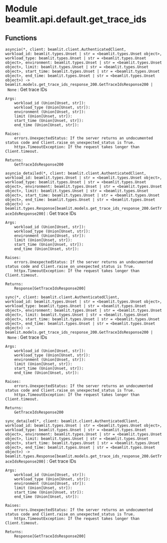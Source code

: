 Module beamlit.api.default.get_trace_ids
========================================

Functions
---------

`asyncio(*, client: beamlit.client.AuthenticatedClient, workload_id: beamlit.types.Unset | str = <beamlit.types.Unset object>, workload_type: beamlit.types.Unset | str = <beamlit.types.Unset object>, environment: beamlit.types.Unset | str = <beamlit.types.Unset object>, limit: beamlit.types.Unset | str = <beamlit.types.Unset object>, start_time: beamlit.types.Unset | str = <beamlit.types.Unset object>, end_time: beamlit.types.Unset | str = <beamlit.types.Unset object>) ‑> beamlit.models.get_trace_ids_response_200.GetTraceIdsResponse200 | None`
:   Get trace IDs
    
    Args:
        workload_id (Union[Unset, str]):
        workload_type (Union[Unset, str]):
        environment (Union[Unset, str]):
        limit (Union[Unset, str]):
        start_time (Union[Unset, str]):
        end_time (Union[Unset, str]):
    
    Raises:
        errors.UnexpectedStatus: If the server returns an undocumented status code and Client.raise_on_unexpected_status is True.
        httpx.TimeoutException: If the request takes longer than Client.timeout.
    
    Returns:
        GetTraceIdsResponse200

`asyncio_detailed(*, client: beamlit.client.AuthenticatedClient, workload_id: beamlit.types.Unset | str = <beamlit.types.Unset object>, workload_type: beamlit.types.Unset | str = <beamlit.types.Unset object>, environment: beamlit.types.Unset | str = <beamlit.types.Unset object>, limit: beamlit.types.Unset | str = <beamlit.types.Unset object>, start_time: beamlit.types.Unset | str = <beamlit.types.Unset object>, end_time: beamlit.types.Unset | str = <beamlit.types.Unset object>) ‑> beamlit.types.Response[beamlit.models.get_trace_ids_response_200.GetTraceIdsResponse200]`
:   Get trace IDs
    
    Args:
        workload_id (Union[Unset, str]):
        workload_type (Union[Unset, str]):
        environment (Union[Unset, str]):
        limit (Union[Unset, str]):
        start_time (Union[Unset, str]):
        end_time (Union[Unset, str]):
    
    Raises:
        errors.UnexpectedStatus: If the server returns an undocumented status code and Client.raise_on_unexpected_status is True.
        httpx.TimeoutException: If the request takes longer than Client.timeout.
    
    Returns:
        Response[GetTraceIdsResponse200]

`sync(*, client: beamlit.client.AuthenticatedClient, workload_id: beamlit.types.Unset | str = <beamlit.types.Unset object>, workload_type: beamlit.types.Unset | str = <beamlit.types.Unset object>, environment: beamlit.types.Unset | str = <beamlit.types.Unset object>, limit: beamlit.types.Unset | str = <beamlit.types.Unset object>, start_time: beamlit.types.Unset | str = <beamlit.types.Unset object>, end_time: beamlit.types.Unset | str = <beamlit.types.Unset object>) ‑> beamlit.models.get_trace_ids_response_200.GetTraceIdsResponse200 | None`
:   Get trace IDs
    
    Args:
        workload_id (Union[Unset, str]):
        workload_type (Union[Unset, str]):
        environment (Union[Unset, str]):
        limit (Union[Unset, str]):
        start_time (Union[Unset, str]):
        end_time (Union[Unset, str]):
    
    Raises:
        errors.UnexpectedStatus: If the server returns an undocumented status code and Client.raise_on_unexpected_status is True.
        httpx.TimeoutException: If the request takes longer than Client.timeout.
    
    Returns:
        GetTraceIdsResponse200

`sync_detailed(*, client: beamlit.client.AuthenticatedClient, workload_id: beamlit.types.Unset | str = <beamlit.types.Unset object>, workload_type: beamlit.types.Unset | str = <beamlit.types.Unset object>, environment: beamlit.types.Unset | str = <beamlit.types.Unset object>, limit: beamlit.types.Unset | str = <beamlit.types.Unset object>, start_time: beamlit.types.Unset | str = <beamlit.types.Unset object>, end_time: beamlit.types.Unset | str = <beamlit.types.Unset object>) ‑> beamlit.types.Response[beamlit.models.get_trace_ids_response_200.GetTraceIdsResponse200]`
:   Get trace IDs
    
    Args:
        workload_id (Union[Unset, str]):
        workload_type (Union[Unset, str]):
        environment (Union[Unset, str]):
        limit (Union[Unset, str]):
        start_time (Union[Unset, str]):
        end_time (Union[Unset, str]):
    
    Raises:
        errors.UnexpectedStatus: If the server returns an undocumented status code and Client.raise_on_unexpected_status is True.
        httpx.TimeoutException: If the request takes longer than Client.timeout.
    
    Returns:
        Response[GetTraceIdsResponse200]